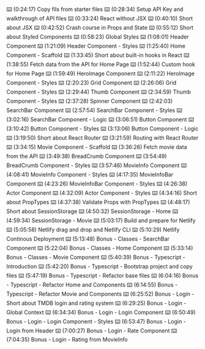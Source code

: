 ⌨️ (0:24:17) Copy fils from starter files
⌨️ (0:28:34) Setup API Key and walkthrough of API files
⌨️ (0:33:24) React without JSX
⌨️ (0:40:10) Short about JSX 
⌨️ (0:42:52) Crash course in Props and State
⌨️ (0:55:12) Short about Styled Components
⌨️ (0:58:23) Global Styles
⌨️ (1:08:01) Header Component
⌨️ (1:21:09) Header Component - Styles
⌨️ (1:25:40) Home Component - Scaffold
⌨️ (1:33:45) Short about built-in hooks in React
⌨️ (1:38:55) Fetch data from the API for Home Page
⌨️ (1:52:44) Custom hook for Home Page
⌨️ (1:59:49) HeroImage Component
⌨️ (2:11:22) HeroImage Component - Styles
⌨️ (2:20:23) Grid Component
⌨️ (2:26:06) Grid Component - Styles
⌨️ (2:29:44) Thumb Component
⌨️ (2:34:59) Thumb Component - Styles
⌨️ (2:37:28) Spinner Component
⌨️ (2:42:03) SearchBar Component
⌨️ (2:57:54) SearchBar Component - Styles
⌨️ (3:02:16) SearchBar Component - Logic
⌨️ (3:06:51) Button Component
⌨️ (3:10:42) Button Component - Styles
⌨️ (3:13:06) Button Component - Logic
⌨️ (3:19:50) Short about React Router
⌨️ (3:21:59) Routing with React Router
⌨️ (3:34:15) Movie Component - Scaffold
⌨️ (3:36:26) Fetch movie data from the API
⌨️ (3:49:38) BreadCrumb Component
⌨️ (3:54:49) BreadCrumb Component - Styles
⌨️ (3:57:46) MovieInfo Component
⌨️ (4:08:41) MovieInfo Component - Styles
⌨️ (4:17:35) MovieInfoBar Component
⌨️ (4:23:26) MovieInfoBar Component - Styles
⌨️ (4:26:38) Actor Component
⌨️ (4:32:09) Actor Component - Styles
⌨️ (4:34:16) Short about PropTypes
⌨️ (4:37:38) Validate Props with PropTypes
⌨️ (4:48:17) Short about SessionStorage
⌨️ (4:50:32) SessionStorage - Home
⌨️ (4:59:34) SessionStorage - Movie
⌨️ (5:03:17) Build and prepare for Netlify
⌨️ (5:05:58) Netlify drag and drop and Netlify CLI
⌨️ (5:10:29) Netlify Continous Deployment
⌨️ (5:13:48) Bonus - Classes - SearchBar Component
⌨️ (5:22:04) Bonus - Classes - Home Component
⌨️ (5:33:14) Bonus - Classes - Movie Component
⌨️ (5:40:39) Bonus - Typescript - Introduction
⌨️ (5:42:20) Bonus - Typescript - Bootstrap project and copy files
⌨️ (5:47:19) Bonus - Typescript - Refactor base files
⌨️ (6:04:16) Bonus - Typescript - Refactor Home and Components
⌨️ (6:14:55) Bonus - Typescript - Refactor Movie and Components
⌨️ (6:25:52) Bonus - Login - Short about TMDB login and rating system
⌨️ (6:29:25) Bonus - Login - Global Context
⌨️ (6:34:34) Bonus - Login - Login Component
⌨️ (6:50:49) Bonus - Login - Login Component - Styles
⌨️ (6:53:47) Bonus - Login - Login from Header
⌨️ (7:00:27) Bonus - Login - Rate Component
⌨️ (7:04:35) Bonus - Login - Rating from MovieInfo